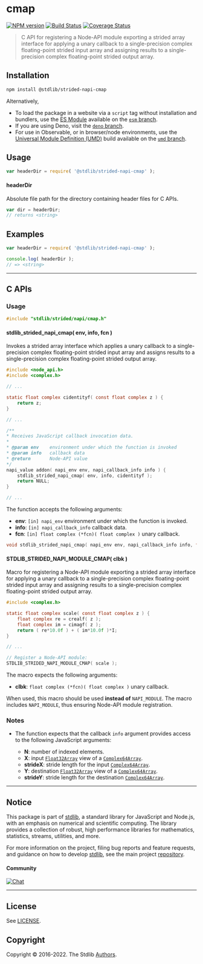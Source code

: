 <!--

@license Apache-2.0

Copyright (c) 2021 The Stdlib Authors.

Licensed under the Apache License, Version 2.0 (the "License");
you may not use this file except in compliance with the License.
You may obtain a copy of the License at

   http://www.apache.org/licenses/LICENSE-2.0

Unless required by applicable law or agreed to in writing, software
distributed under the License is distributed on an "AS IS" BASIS,
WITHOUT WARRANTIES OR CONDITIONS OF ANY KIND, either express or implied.
See the License for the specific language governing permissions and
limitations under the License.

-->

# cmap

[![NPM version][npm-image]][npm-url] [![Build Status][test-image]][test-url] [![Coverage Status][coverage-image]][coverage-url] <!-- [![dependencies][dependencies-image]][dependencies-url] -->

> C API for registering a Node-API module exporting a strided array interface for applying a unary callback to a single-precision complex floating-point strided input array and assigning results to a single-precision complex floating-point strided output array.

<!-- Section to include introductory text. Make sure to keep an empty line after the intro `section` element and another before the `/section` close. -->

<section class="intro">

</section>

<!-- /.intro -->

<!-- Package usage documentation. -->

<section class="installation">

## Installation

```bash
npm install @stdlib/strided-napi-cmap
```

Alternatively,

-   To load the package in a website via a `script` tag without installation and bundlers, use the [ES Module][es-module] available on the [`esm` branch][esm-url].
-   If you are using Deno, visit the [`deno` branch][deno-url].
-   For use in Observable, or in browser/node environments, use the [Universal Module Definition (UMD)][umd] build available on the [`umd` branch][umd-url].

</section>

<section class="usage">

## Usage

```javascript
var headerDir = require( '@stdlib/strided-napi-cmap' );
```

#### headerDir

Absolute file path for the directory containing header files for C APIs.

```javascript
var dir = headerDir;
// returns <string>
```

</section>

<!-- /.usage -->

<!-- Package usage notes. Make sure to keep an empty line after the `section` element and another before the `/section` close. -->

<section class="notes">

</section>

<!-- /.notes -->

<!-- Package usage examples. -->

<section class="examples">

## Examples

```javascript
var headerDir = require( '@stdlib/strided-napi-cmap' );

console.log( headerDir );
// => <string>
```

</section>

<!-- /.examples -->

<!-- C interface documentation. -->

* * *

<section class="c">

## C APIs

<!-- Section to include introductory text. Make sure to keep an empty line after the intro `section` element and another before the `/section` close. -->

<section class="intro">

</section>

<!-- /.intro -->

<!-- C usage documentation. -->

<section class="usage">

### Usage

```c
#include "stdlib/strided/napi/cmap.h"
```

#### stdlib_strided_napi_cmap( env, info, fcn )

Invokes a strided array interface which applies a unary callback to a single-precision complex floating-point strided input array and assigns results to a single-precision complex floating-point strided output array.

```c
#include <node_api.h>
#include <complex.h>

// ...

static float complex cidentityf( const float complex z ) {
    return z;
}

// ...

/**
* Receives JavaScript callback invocation data.
*
* @param env    environment under which the function is invoked
* @param info   callback data
* @return       Node-API value
*/
napi_value addon( napi_env env, napi_callback_info info ) {
    stdlib_strided_napi_cmap( env, info, cidentityf );
    return NULL;
}

// ...
```

The function accepts the following arguments:

-   **env**: `[in] napi_env` environment under which the function is invoked.
-   **info**: `[in] napi_callback_info` callback data.
-   **fcn**: `[in] float complex (*fcn)( float complex )` unary callback.

```c
void stdlib_strided_napi_cmap( napi_env env, napi_callback_info info, float complex (*fcn)( float complex ) );
```

#### STDLIB_STRIDED_NAPI_MODULE_CMAP( clbk )

Macro for registering a Node-API module exporting a strided array interface for applying a unary callback to a single-precision complex floating-point strided input array and assigning results to a single-precision complex floating-point strided output array.

```c
#include <complex.h>

static float complex scale( const float complex z ) {
    float complex re = crealf( z );
    float complex im = cimagf( z );
    return ( re*10.0f ) + ( im*10.0f )*I;
}

// ...

// Register a Node-API module:
STDLIB_STRIDED_NAPI_MODULE_CMAP( scale );
```

The macro expects the following arguments:

-   **clbk**: `float complex (*fcn)( float complex )` unary callback.

When used, this macro should be used **instead of** `NAPI_MODULE`. The macro includes `NAPI_MODULE`, thus ensuring Node-API module registration.

</section>

<!-- /.usage -->

<!-- C API usage notes. Make sure to keep an empty line after the `section` element and another before the `/section` close. -->

<section class="notes">

### Notes

-   The function expects that the callback `info` argument provides access to the following JavaScript arguments:

    -   **N**: number of indexed elements.
    -   **X**: input [`Float32Array`][@stdlib/array/float32] view of a [`Complex64Array`][@stdlib/array/complex64].
    -   **strideX**: stride length for the input [`Complex64Array`][@stdlib/array/complex64].
    -   **Y**: destination [`Float32Array`][@stdlib/array/float32] view of a [`Complex64Array`][@stdlib/array/complex64].
    -   **strideY**: stride length for the destination [`Complex64Array`][@stdlib/array/complex64].

</section>

<!-- /.notes -->

<!-- C API usage examples. -->

<section class="examples">

</section>

<!-- /.examples -->

</section>

<!-- /.c -->

<!-- Section to include cited references. If references are included, add a horizontal rule *before* the section. Make sure to keep an empty line after the `section` element and another before the `/section` close. -->

<section class="references">

</section>

<!-- /.references -->

<!-- Section for related `stdlib` packages. Do not manually edit this section, as it is automatically populated. -->

<section class="related">

</section>

<!-- /.related -->

<!-- Section for all links. Make sure to keep an empty line after the `section` element and another before the `/section` close. -->


<section class="main-repo" >

* * *

## Notice

This package is part of [stdlib][stdlib], a standard library for JavaScript and Node.js, with an emphasis on numerical and scientific computing. The library provides a collection of robust, high performance libraries for mathematics, statistics, streams, utilities, and more.

For more information on the project, filing bug reports and feature requests, and guidance on how to develop [stdlib][stdlib], see the main project [repository][stdlib].

#### Community

[![Chat][chat-image]][chat-url]

---

## License

See [LICENSE][stdlib-license].


## Copyright

Copyright &copy; 2016-2022. The Stdlib [Authors][stdlib-authors].

</section>

<!-- /.stdlib -->

<!-- Section for all links. Make sure to keep an empty line after the `section` element and another before the `/section` close. -->

<section class="links">

[npm-image]: http://img.shields.io/npm/v/@stdlib/strided-napi-cmap.svg
[npm-url]: https://npmjs.org/package/@stdlib/strided-napi-cmap

[test-image]: https://github.com/stdlib-js/strided-napi-cmap/actions/workflows/test.yml/badge.svg?branch=main
[test-url]: https://github.com/stdlib-js/strided-napi-cmap/actions/workflows/test.yml?query=branch:main

[coverage-image]: https://img.shields.io/codecov/c/github/stdlib-js/strided-napi-cmap/main.svg
[coverage-url]: https://codecov.io/github/stdlib-js/strided-napi-cmap?branch=main

<!--

[dependencies-image]: https://img.shields.io/david/stdlib-js/strided-napi-cmap.svg
[dependencies-url]: https://david-dm.org/stdlib-js/strided-napi-cmap/main

-->

[umd]: https://github.com/umdjs/umd
[es-module]: https://developer.mozilla.org/en-US/docs/Web/JavaScript/Guide/Modules

[deno-url]: https://github.com/stdlib-js/strided-napi-cmap/tree/deno
[umd-url]: https://github.com/stdlib-js/strided-napi-cmap/tree/umd
[esm-url]: https://github.com/stdlib-js/strided-napi-cmap/tree/esm

[chat-image]: https://img.shields.io/gitter/room/stdlib-js/stdlib.svg
[chat-url]: https://gitter.im/stdlib-js/stdlib/

[stdlib]: https://github.com/stdlib-js/stdlib

[stdlib-authors]: https://github.com/stdlib-js/stdlib/graphs/contributors

[stdlib-license]: https://raw.githubusercontent.com/stdlib-js/strided-napi-cmap/main/LICENSE

[@stdlib/array/complex64]: https://github.com/stdlib-js/array-complex64

[@stdlib/array/float32]: https://github.com/stdlib-js/array-float32

</section>

<!-- /.links -->
